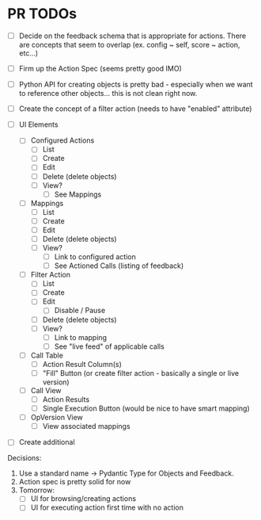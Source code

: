 # PR TODOs

- [ ] Decide on the feedback schema that is appropriate for actions. There are concepts that seem to overlap (ex. config ~ self, score ~ action, etc...)
- [ ] Firm up the Action Spec (seems pretty good IMO)
- [ ] Python API for creating objects is pretty bad - especially when we want to reference other objects... this is not clean right now.
- [ ] Create the concept of a filter action (needs to have "enabled" attribute)
- [ ] UI Elements
   - [ ] Configured Actions
      - [ ] List
      - [ ] Create
      - [ ] Edit
      - [ ] Delete (delete objects)
      - [ ] View?
         - [ ] See Mappings
   - [ ] Mappings
      - [ ] List
      - [ ] Create
      - [ ] Edit
      - [ ] Delete (delete objects)
      - [ ] View?
         - [ ] Link to configured action
         - [ ] See Actioned Calls (listing of feedback)
   - [ ] Filter Action
      - [ ] List
      - [ ] Create
      - [ ] Edit
         - [ ] Disable / Pause
      - [ ] Delete (delete objects)
      - [ ] View?
         - [ ] Link to mapping
         - [ ] See "live feed" of applicable calls
    - [ ] Call Table
        - [ ] Action Result Column(s)
        - [ ] "Fill" Button (or create filter action - basically a single or live version)
    - [ ] Call View
        - [ ] Action Results
        - [ ] Single Execution Button (would be nice to have smart mapping)
   - [ ] OpVersion View
        - [ ] View associated mappings
- [ ] Create additional 


Decisions:
1. Use a standard name -> Pydantic Type for Objects and Feedback.
2. Action spec is pretty solid for now
3. Tomorrow:
   - [ ] UI for browsing/creating actions
   - [ ] UI for executing action first time with no action